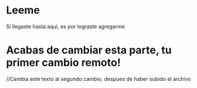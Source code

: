 # Leeme

Si llegaste hasta aqui, es por lograste agregarme

# Acabas de cambiar esta parte, tu primer cambio remoto!

//Cambia este texto al segundo cambio, despues de haber subido el archivo
